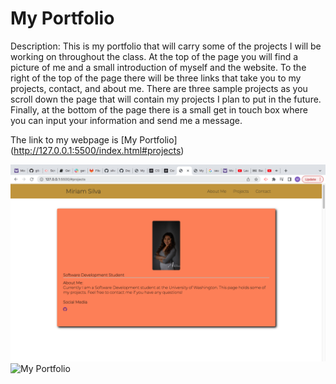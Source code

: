 # My Portfolio

Description: This is my portfolio that will  carry some of the projects I will be working on throughout the class. At the top of the page you will find a picture of me and a small introduction of myself and the website. To the right of the top of the page there will be three links that take you to my projects, contact, and about me. There are three sample projects as you scroll down the page that will contain my projects I plan to put in the future. Finally, at the bottom of the page there is a small get in touch box where you can input your information and send me a message. 


The link to my webpage is [My Portfolio] (http://127.0.0.1:5500/index.html#projects)

![My Portfolio](/assets/img/Screen%20Shot%202022-11-19%20at%201.01.09%20PM.png "My Portfolio Screenshot")
![My Portfolio](/assets/img/Screen%20Shot%202022-11-19%20at%201.01.21%20PM.png "My Portfolio")